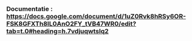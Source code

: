 ### Documentatie : https://docs.google.com/document/d/1uZ0Rvk8hRSy6OR-FSK8GFXTh8IL0AnO2FY_tVB47WR0/edit?tab=t.0#heading=h.7vdjuqwtslq2
